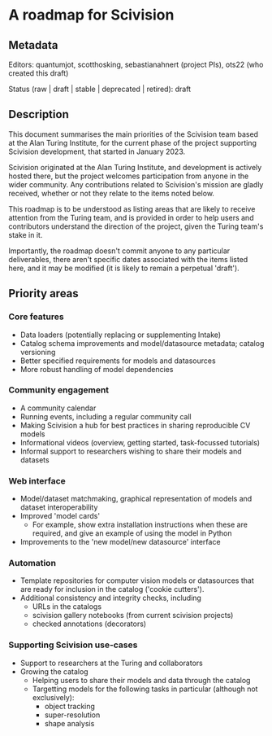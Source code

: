 # A roadmap for Scivision

## Metadata

Editors:
  quantumjot, scotthosking, sebastianahnert (project PIs), ots22 (who
  created this draft)

Status (raw | draft | stable | deprecated | retired):
  draft

## Description

This document summarises the main priorities of the Scivision team
based at the Alan Turing Institute, for the current phase of the
project supporting Scivision development, that started in January
2023.

Scivision originated at the Alan Turing Institute, and development is
actively hosted there, but the project welcomes participation from
anyone in the wider community. Any contributions related to
Scivision's mission are gladly received, whether or not they relate to
the items noted below.

This roadmap is to be understood as listing areas that are likely to
receive attention from the Turing team, and is provided in order to
help users and contributors understand the direction of the project,
given the Turing team's stake in it.

Importantly, the roadmap doesn't commit anyone to any particular
deliverables, there aren't specific dates associated with the items
listed here, and it may be modified (it is likely to remain a
perpetual 'draft').

## Priority areas

### Core features

  - Data loaders (potentially replacing or supplementing Intake)
  - Catalog schema improvements and model/datasource metadata; catalog
    versioning
  - Better specified requirements for models and datasources
  - More robust handling of model dependencies

### Community engagement

  - A community calendar
  - Running events, including a regular community call
  - Making Scivision a hub for best practices in sharing reproducible
    CV models
  - Informational videos (overview, getting started, task-focussed
    tutorials)
  - Informal support to researchers wishing to share their models and
    datasets

### Web interface

  - Model/dataset matchmaking, graphical representation of models and
    dataset interoperability
  - Improved 'model cards'
      - For example, show extra installation instructions when these 
        are required, and give an example of using the model in Python
  - Improvements to the 'new model/new datasource' interface

### Automation

  - Template repositories for computer vision models or datasources
    that are ready for inclusion in the catalog ('cookie cutters').
  - Additional consistency and integrity checks, including
      - URLs in the catalogs
      - scivision gallery notebooks (from current scivision projects)
      - checked annotations (decorators)

### Supporting Scivision use-cases

  - Support to researchers at the Turing and collaborators
  - Growing the catalog
      - Helping users to share their models and data through the catalog
      - Targetting models for the following tasks in particular (although
      not exclusively):
        - object tracking
        - super-resolution
        - shape analysis
